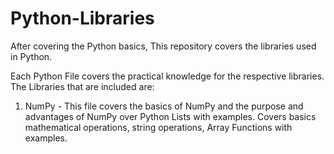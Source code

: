# Python-Libraries
After covering the Python basics, This repository covers the libraries used in Python.

Each Python File covers the practical knowledge for the respective libraries.
The Libraries that are included are:

1. NumPy - This file covers the basics of NumPy and the purpose and advantages of NumPy over Python Lists with examples. Covers basics mathematical operations, string operations, Array Functions with examples.



